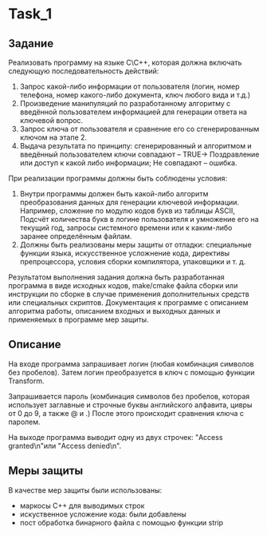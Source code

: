 # Task_1

## Задание
Реализовать программу на языке C\C++, которая должна включать
следующую последовательность действий:
1. Запрос какой-либо информации от пользователя (логин, номер
телефона, номер какого-либо документа, ключ любого вида и т.д.)
2. Произведение манипуляций по разработанному алгоритму с
введённой пользователем информацией для генерации ответа на
ключевой вопрос.
3. Запрос ключа от пользователя и сравнение его со сгенерированным
ключом на этапе 2.
4. Выдача результата по принципу: сгенерированный и алгоритмом и введённый пользователем
ключи совпадают – TRUE-> Поздравление или доступ к какой
либо информации; Не совпадают – ошибка.

При реализации программы должны быть соблюдены условия:
1. Внутри программы должен быть какой-либо алгоритм преобразования
данных для генерации ключевой информации. Например, сложение по
модулю кодов букв из таблицы ASCII, Подсчёт количества букв в
логине пользователя и умножение его на текущий год, запросы
системного времени или к каким-либо заранее определённым файлам.
2. Должны быть реализованы меры защиты от отладки: специальные
функции языка, искусственное усложнение кода, директивы
препроцессора, условия сборки компилятора, упаковщики и т. д.

Результатом выполнения задания должна быть разработанная программа в
виде исходных кодов, make/cmake файла сборки или инструкции по
сборке в случае применения дополнительных средств или специальных
скриптов. Документация к программе с описанием алгоритма работы,
описанием входных и выходных данных и применяемых в программе мер
защиты.

## Описание
На входе программа запрашивает логин (любая комбинация символов без пробелов). Затем логин преобразуется в ключ с помощью функции Transform.

Запрашивается пароль (комбинация символов без пробелов, которая использует заглавные и строчные буквы английского алфавита, цивры от 0 до 9, а также @ и .)
После этого происходит сравнения ключа с паролем.

На выходе программа выводит одну из двух строчек: "Access granted\n"или "Access denied\n".

## Меры защиты
В качестве мер защиты были использованы: 
* маркосы C++ для выводимых строк
* искуственное усложение кода: были добавлены
* пост обработка бинарного файла с помощью функции strip
